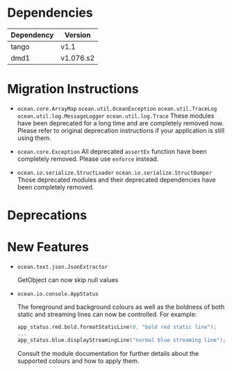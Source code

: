 Dependencies
============

Dependency | Version
-----------|---------
tango      | v1.1
dmd1       | v1.076.s2

Migration Instructions
======================

* `ocean.core.ArrayMap` `ocean.util.OceanException` `ocean.util.TraceLog`
`ocean.util.log.MessageLogger` `ocean.util.log.Trace`
  These modules have been deprecated for a long time and are completely
  removed now. Please refer to original deprecation instructions if your
  application is still using them.

* `ocean.core.Exception`
  All deprecated `assertEx` function have been completely removed. Please
  use `enforce` instead.

* `ocean.io.serialize.StructLoader` `ocean.io.serialize.StructDumper`
  Those deprecated modules and their deprecated dependencies have been
  completely removed.

Deprecations
============


New Features
============

* ``ocean.text.json.JsonExtractor``

  GetObject can now skip null values
  
* ``ocean.io.console.AppStatus``

  The foreground and background colours as well as the boldness of both static
  and streaming lines can now be controlled.
  For example:

  ```d
  app_status.red.bold.formatStaticLine(0, "bold red static line");
  ...
  app_status.blue.displayStreamingLine("normal blue streaming line");
  ```
      
  Consult the module documentation for further details about the supported
  colours and how to apply them.
